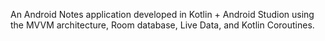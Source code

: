  An Android Notes application developed in Kotlin + Android Studion using the MVVM architecture, Room database, Live Data, and Kotlin Coroutines.
